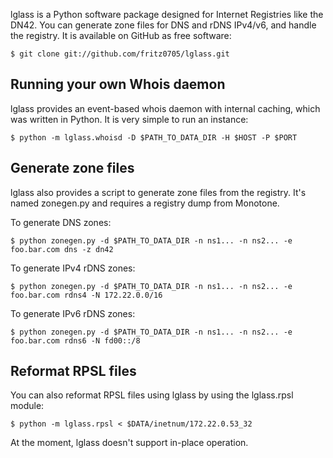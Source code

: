 lglass is a Python software package designed for Internet Registries like the DN42. You can generate zone files for DNS and rDNS IPv4/v6, and handle the registry. It is available on GitHub as free software:

    $ git clone git://github.com/fritz0705/lglass.git

## Running your own Whois daemon

lglass provides an event-based whois daemon with internal caching, which was written in Python. It is very simple to run an instance:

    $ python -m lglass.whoisd -D $PATH_TO_DATA_DIR -H $HOST -P $PORT

## Generate zone files

lglass also provides a script to generate zone files from the registry. It's named zonegen.py and requires a registry dump from Monotone.

To generate DNS zones:

    $ python zonegen.py -d $PATH_TO_DATA_DIR -n ns1... -n ns2... -e foo.bar.com dns -z dn42

To generate IPv4 rDNS zones:

    $ python zonegen.py -d $PATH_TO_DATA_DIR -n ns1... -n ns2... -e foo.bar.com rdns4 -N 172.22.0.0/16

To generate IPv6 rDNS zones:

    $ python zonegen.py -d $PATH_TO_DATA_DIR -n ns1... -n ns2... -e foo.bar.com rdns6 -N fd00::/8

## Reformat RPSL files

You can also reformat RPSL files using lglass by using the lglass.rpsl module:

    $ python -m lglass.rpsl < $DATA/inetnum/172.22.0.53_32

At the moment, lglass doesn't support in-place operation.